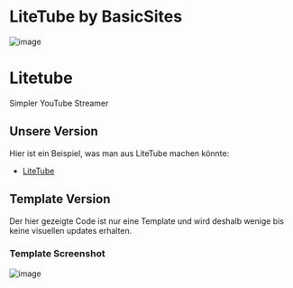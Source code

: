 # LiteTube by BasicSites


![image](https://github.com/user-attachments/assets/f2928e46-1313-4834-bec3-cabd2ac636a1)
# Litetube
Simpler YouTube Streamer

## Unsere Version

Hier ist ein Beispiel, was man aus LiteTube machen könnte:
- [LiteTube](http://litetube.ddns.net/)

## Template Version 
Der hier gezeigte Code ist nur eine Template und wird deshalb wenige bis keine visuellen updates erhalten.

### Template Screenshot 
![image](https://github.com/user-attachments/assets/b30401e3-a4f3-4dd9-909e-d770b3ba41e3)
